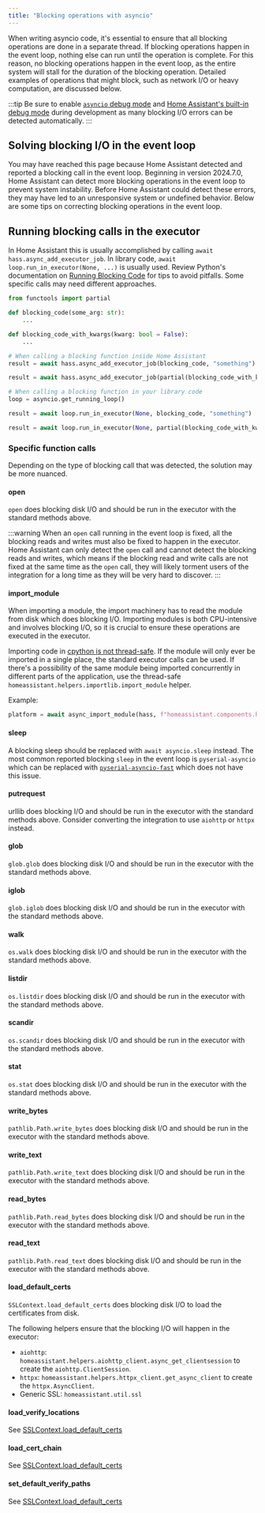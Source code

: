 ```yaml
---
title: "Blocking operations with asyncio"
---
```


When writing asyncio code, it's essential to ensure that all blocking operations are done in a separate thread. If blocking operations happen in the event loop, nothing else can run until the operation is complete. For this reason, no blocking operations happen in the event loop, as the entire system will stall for the duration of the blocking operation.
Detailed examples of operations that might block, such as network I/O or heavy computation, are discussed below.

:::tip
Be sure to enable [`asyncio` debug mode](https://docs.python.org/3/library/asyncio-dev.html#debug-mode) and [Home Assistant's built-in debug mode](https://www.home-assistant.io/integrations/homeassistant/#debug) during development as many blocking I/O errors can be detected automatically.
:::

## Solving blocking I/O in the event loop

You may have reached this page because Home Assistant detected and reported a blocking call in the event loop. Beginning in version 2024.7.0, Home Assistant can detect more blocking operations in the event loop to prevent system instability. Before Home Assistant could detect these errors, they may have led to an unresponsive system or undefined behavior. Below are some tips on correcting blocking operations in the event loop.

## Running blocking calls in the executor

In Home Assistant this is usually accomplished by calling `await hass.async_add_executor_job`. In library code, `await loop.run_in_executor(None, ...)` is usually used. Review Python's documentation on [Running Blocking Code](https://docs.python.org/3/library/asyncio-dev.html#running-blocking-code) for tips to avoid pitfalls. Some specific calls may need different approaches.

```python
from functools import partial

def blocking_code(some_arg: str):
    ...

def blocking_code_with_kwargs(kwarg: bool = False):
    ...

# When calling a blocking function inside Home Assistant
result = await hass.async_add_executor_job(blocking_code, "something")

result = await hass.async_add_executor_job(partial(blocking_code_with_kwargs, kwarg=True))

# When calling a blocking function in your library code
loop = asyncio.get_running_loop()

result = await loop.run_in_executor(None, blocking_code, "something")

result = await loop.run_in_executor(None, partial(blocking_code_with_kwargs, kwarg=True))
```

### Specific function calls

Depending on the type of blocking call that was detected, the solution may be more nuanced.

#### open

`open` does blocking disk I/O and should be run in the executor with the standard methods above.

:::warning
When an `open` call running in the event loop is fixed, all the blocking reads and writes must also be fixed to happen in the executor. Home Assistant can only detect the `open` call and cannot detect the blocking reads and writes, which means if the blocking read and write calls are not fixed at the same time as the `open` call, they will likely torment users of the integration for a long time as they will be very hard to discover.
:::

#### import_module

When importing a module, the import machinery has to read the module from disk which does blocking I/O. Importing modules is both CPU-intensive and involves blocking I/O, so it is crucial to ensure these operations are executed in the executor.

Importing code in [cpython is not thread-safe](https://github.com/python/cpython/issues/83065). If the module will only ever be imported in a single place, the standard executor calls can be used. If there's a possibility of the same module being imported concurrently in different parts of the application, use the thread-safe `homeassistant.helpers.importlib.import_module` helper.

Example:

```python
platform = await async_import_module(hass, f"homeassistant.components.homeassistant.triggers.{platform_name}")
```

#### sleep

A blocking sleep should be replaced with `await asyncio.sleep` instead. The most common reported blocking `sleep` in the event loop is `pyserial-asyncio` which can be replaced with [`pyserial-asyncio-fast`](https://github.com/home-assistant-libs/pyserial-asyncio-fast) which does not have this issue.

#### putrequest

urllib does blocking I/O and should be run in the executor with the standard methods above. Consider converting the integration to use `aiohttp` or `httpx` instead.

#### glob

`glob.glob` does blocking disk I/O and should be run in the executor with the standard methods above.

#### iglob

`glob.iglob` does blocking disk I/O and should be run in the executor with the standard methods above.

#### walk

`os.walk` does blocking disk I/O and should be run in the executor with the standard methods above.

#### listdir

`os.listdir` does blocking disk I/O and should be run in the executor with the standard methods above.

#### scandir

`os.scandir` does blocking disk I/O and should be run in the executor with the standard methods above.

#### stat

`os.stat` does blocking disk I/O and should be run in the executor with the standard methods above.

#### write_bytes

`pathlib.Path.write_bytes` does blocking disk I/O and should be run in the executor with the standard methods above.

#### write_text

`pathlib.Path.write_text` does blocking disk I/O and should be run in the executor with the standard methods above.

#### read_bytes

`pathlib.Path.read_bytes` does blocking disk I/O and should be run in the executor with the standard methods above.

#### read_text

`pathlib.Path.read_text` does blocking disk I/O and should be run in the executor with the standard methods above.

#### load_default_certs

`SSLContext.load_default_certs` does blocking disk I/O to load the certificates from disk. 

The following helpers ensure that the blocking I/O will happen in the executor:

- `aiohttp`: `homeassistant.helpers.aiohttp_client.async_get_clientsession` to create the `aiohttp.ClientSession`.
- `httpx`: `homeassistant.helpers.httpx_client.get_async_client` to create the `httpx.AsyncClient`.
- Generic SSL: `homeassistant.util.ssl`

#### load_verify_locations

See [SSLContext.load_default_certs](#load_default_certs)

#### load_cert_chain

See [SSLContext.load_default_certs](#load_default_certs)

#### set_default_verify_paths

See [SSLContext.load_default_certs](#load_default_certs)

